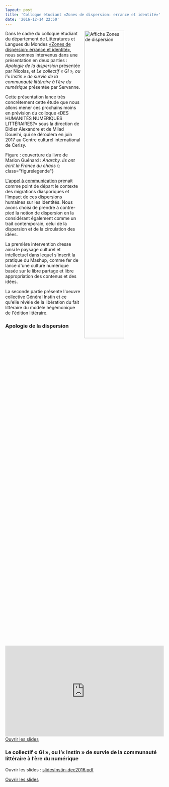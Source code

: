 ```yaml
---
layout: post
title: 'Colloque étudiant «Zones de dispersion: errance et identité»'
date: '2016-12-14 22:50'
---
```


<img class="img-thumbnail" src="{{ site.github.url }}/img/zonesdedispersion.jpg" width="50%" title="Affiche Zones de dispersion" style="margin-left:10px; float:right;"> Dans le cadre du colloque étudiant du département de Littératures et Langues du Mondes [«Zones de dispersion: errance et identité»][colloque], nous sommes intervenus dans une présentation en deux parties : _Apologie de la dispersion_ présentée par Nicolas, et _Le collectif « GI », ou l’« Instin » de survie de la communauté littéraire à l’ère du numérique_ présentée par Servanne.

Cette présentation lance très concrètement cette étude que nous allons mener ces prochains moins en prévision du colloque «DES HUMANITÉS NUMÉRIQUES LITTÉRAIRES?» sous la direction de Didier Alexandre et de Milad Doueihi, qui se déroulera en juin 2017 au Centre culturel international de Cerisy.

Figure : couverture du livre de Marion Guénard : _Anarchy. Ils ont écrit la France du chaos_
{: class="figurelegende"}

[L'appel à communication][AAC Zone de dispersion] prenait comme point de départ le contexte des migrations diasporiques et l'impact de ces dispersions humaines sur les identités. Nous avons choisi de prendre à contre-pied la notion de dispersion en la considérant également comme un trait contemporain, celui de la dispersion et de la circulation des idées.

La première intervention dresse ainsi le paysage culturel et intellectuel dans lequel s'inscrit la pratique du Mashup, comme fer de lance d'une culture numérique basée sur le libre partage et libre appropriation des contenus et des idées.

La seconde partie présente l'oeuvre collective Général Instin et ce qu'elle révèle de la libération du fait littéraire du modèle hégémonique de l'édition littéraire.

### Apologie de la dispersion

<iframe src="http://nicolassauret.net/img/LCO6000FinalSlides/"  style="width:100%;height:30vw;border:none;"></iframe>

<a class="btn btn-default btn-sm" href="http://nicolassauret.net/img/LCO6000FinalSlides/" title="Intervention «Apologie de la dispersion»">
<i class="fa fa-eye"></i> Ouvrir les slides
</a>


### Le collectif « GI », ou l’« Instin » de survie de la communauté littéraire à l’ère du numérique

<object data="{{ site.github.url }}/img/slidesInstin-dec2016.pdf" type="application/pdf" style="width:100%;height:30vw;border:none;">
  <p>Ouvrir les slides : <a href="{{ site.github.url }}/img/slidesInstin-dec2016.pdf">slidesInstin-dec2016.pdf</a></p>
</object>

<a class="btn btn-default btn-sm" href="{{ site.github.url }}/img/slidesInstin-dec2016.pdf" title="Intervention «Le collectif GI ou l'Instin de survie de la communauté littéraire à l'ère du numérique»">
<i class="fa fa-eye"></i> Ouvrir les slides
</a>


[colloque]:https://zonesdedispersion.wordpress.com/
[AAC Zone de dispersion]:https://zonesdedispersion.wordpress.com/appel-a-communication-call-for-papers/
